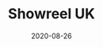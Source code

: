 ---
title: Showreel UK
layout: post
modal-id: 1
date: 2020-08-26
thumbnail: showreel.png
video: https://youtube.com/embed/zKdP5gRGkog
alt: Showreel
category: video
description: Showreel
---